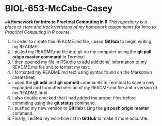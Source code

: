 # BIOL-653-McCabe-Casey
##**Homework for Intro to Practical Computing in R**
*This repository is a place to store and track verisions of my homework assignments for Intro to Practical Computing in R course.*


1. In order to create this README.md file, I used __GitHub__ to begin writing my README.
2. I pulled my README.md file into git on my computer using the __git pull origin master command__ in Terminal.
3. I then opened my file in RStudio to add additional information to my README.md file and to format my text.
4. I formatted my README.md text using syntax found on the Markdown cheatsheet.
5. I used the __git add__ and __git commit__ commands in Terminal to save a new expanded and formatted version of my README.md file and a version of my README.html.
6. I also double checked that I had added the proper files before commiting using the __git status__ command.
7. I pushed my new version to __GitHub__ using the __git push origin master__ command.
8. Finally, I edited my workflow list in __GitHub__ to make it more accurate.
